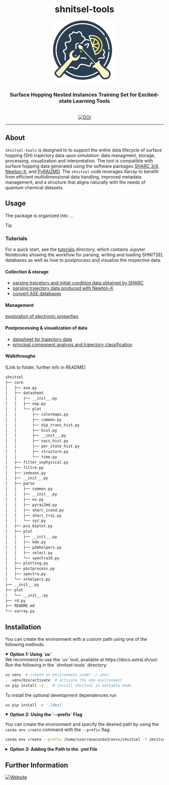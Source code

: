 <div align="center">
  <h1>shnitsel-tools</h1>
  <img src="https://github.com/SHNITSEL/shnitsel-tools/blob/main/logo_shnitsel_tools.png" alt="SHNITSEL-TOOLS Logo" width="200px">
  <h3>Surface Hopping Nested Instances Training Set for Excited-state Learning Tools</h3>
  <br>
  <a href="[https://zenodo.org/records/15482819](https://shnitsel.github.io/)">
    <img src="https://img.shields.io/badge/Website-shnitsel.github.io-yellow.svg" alt="DOI">
  </a>
</div>

--------------------

## About

`shnitsel-tools` is designed to to support the entire data lifecycle of surface hopping (SH) trajectory data upon simulation: data managment, storage, processing, visualization and interpretation. 
The tool is compatible with surface hopping data generated using the software packages [SHARC 3/4](https://sharc-md.org/), [Newton-X](https://newtonx.org/), and [PyRAI2MD](https://github.com/lopez-lab/PyRAI2MD).
The `shnitsel` code leverages Xarray to benefit from efficient multidimensional data handling, improved metadata management, and a structure that aligns naturally with the needs of quantum chemical datasets.

## Usage

The package is organized into ...

> [!TIP]
> ### Tutorials
>
> For a quick start, see the [tutorials](https://github.com/SHNITSEL/shnitsel-tools/blob/main/tutorials) directory,
> which contains Jupyter Notebooks showing the workflow for parsing, writing and loading SHNITSEL databases as well as how to postprocess and visualize the respective data.
> 
> #### Collection & storage
> - [parsing trajcetory and initial condition data obtained by SHARC](https://github.com/SHNITSEL/shnitsel-tools/blob/main/tutorials/0_1_sharc2hdf5.ipynb)
> - [parsing trajectory data produced with Newton-X](https://github.com/SHNITSEL/shnitsel-tools/blob/main/tutorials/0_2_nx2hdf5.ipynb)
> - [convert ASE databases](https://github.com/SHNITSEL/shnitsel-tools/blob/main/tutorials/0_4_ase2hdf5.ipynb)
>
> #### Management
>
> [exploration of electronic properties](https://github.com/SHNITSEL/shnitsel-tools/blob/main/tutorials/2_2_PS_explore.ipynb)
>
> #### Postprocessing & visualization of data
> - [datasheet for trajectory data](https://github.com/SHNITSEL/shnitsel-tools/blob/main/tutorials/3_1_datasheet.ipynb)
> - [principal component analysis and trajectory classification](https://github.com/SHNITSEL/shnitsel-tools/blob/main/tutorials/1_1_GS_PCA.ipynb)
>
> #### Walkthroughs
>
> (Link to folder, further info in README)
>

```bash
shnitsel
├── core
│   ├── ase.py
│   ├── datasheet
│   │   ├── __init__.py
│   │   ├── oop.py
│   │   └── plot
│   │       ├── colormaps.py
│   │       ├── common.py
│   │       ├── dip_trans_hist.py
│   │       ├── hist.py
│   │       ├── __init__.py
│   │       ├── nacs_hist.py
│   │       ├── per_state_hist.py
│   │       ├── structure.py
│   │       └── time.py
│   ├── filter_unphysical.py
│   ├── filtre.py
│   ├── indexes.py
│   ├── __init__.py
│   ├── parse
│   │   ├── common.py
│   │   ├── __init__.py
│   │   ├── nx.py
│   │   ├── pyrai2md.py
│   │   ├── sharc_icond.py
│   │   ├── sharc_traj.py
│   │   └── xyz.py
│   ├── pca_biplot.py
│   ├── plot
│   │   ├── __init__.py
│   │   ├── kde.py
│   │   ├── p3mhelpers.py
│   │   ├── select.py
│   │   └── spectra3d.py
│   ├── plotting.py
│   ├── postprocess.py
│   ├── spectra.py
│   └── xrhelpers.py
├── __init__.py
├── plot
│   └── __init__.py
├── rd.py
├── README.md
└── xarray.py
```

## Installation

You can create the environment with a custom path using one of the following methods:

<details open>
  <summary><strong>Option 1: Using `uv`</strong></summary>
  We recommend to use the `uv` tool, available at https://docs.astral.sh/uv/.  
  Run the following in the `shnitsel-tools` directory:

  ```bash
  uv venv  # create an environment under ./.venv
  . .venv/bin/activate  # activate the new environment
  uv pip install -e .  # install shnitsel in editable mode
  ```

  To install the optional development dependencies run

  ```bash
  uv pip install -e '.[dev]'
  ```
  
</details>

<details open>
  <summary><strong>Option 2: Using the `--prefix` Flag</strong></summary>
  
  You can create the environment and specify the desired path by using the `conda env create` command with the `--prefix` flag:
  
  ```bash
  conda env create --prefix /home/user/anaconda3/envs/shnitsel -f shnitsel-tools.yml
  ```
</details>

<details>
  <summary><strong>Option 3: Adding the Path to the .yml File</strong></summary>
  
  Alternatively, you can manually add the desired path to the shnitsel-tools.yml file and create the environment directly:
    
  1) Open the shnitsel-tools.yml file for editing:
  
  ```bash
  vi shnitsel-tools.yml
  ```
  
  2) Add the following line to the file:
  
  
  ```
  prefix: /home/user/anaconda3/envs/shnitsel
  ```
  
  3) Create the environment with a custom path. 
  
  ```bash
  conda env create -f shnitsel-rdkit.yml
  ```
</details>

## Further Information

[![Website](https://img.shields.io/badge/Website-shnitsel.github.io-yellow.svg)](https://shnitsel.github.io/)


